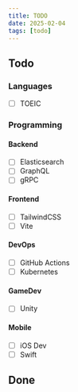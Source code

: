 ```yaml
---
title: TODO
date: 2025-02-04
tags: [todo]
---
```


## Todo

### Languages

- [ ] TOEIC

### Programming

#### Backend

- [ ] Elasticsearch
- [ ] GraphQL
- [ ] gRPC

#### Frontend

- [ ] TailwindCSS
- [ ] Vite

#### DevOps

- [ ] GitHub Actions
- [ ] Kubernetes

#### GameDev

- [ ] Unity

#### Mobile

- [ ] iOS Dev
- [ ] Swift

## Done